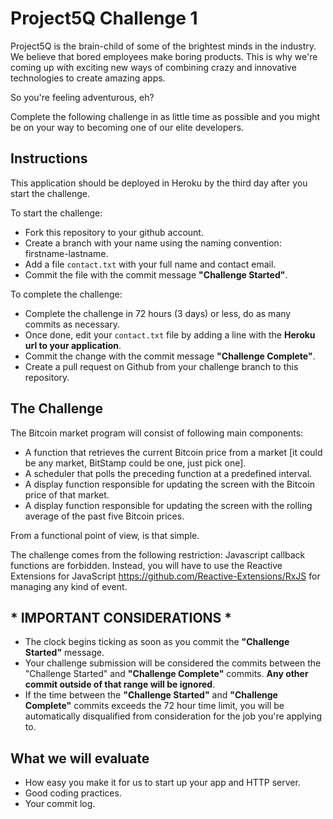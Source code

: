# Project5Q Challenge 1

Project5Q is the brain-child of some of the brightest minds in the industry. We believe that bored employees make boring products. This is why we're coming up with exciting new ways of combining crazy and innovative technologies to create amazing apps. 

So you're feeling adventurous, eh?

Complete the following challenge in as little time as possible and you might be on your way to becoming one of our elite developers.

## Instructions

This application should be deployed in Heroku by the third day after you start the challenge.

To start the challenge:

* Fork this repository to your github account.
* Create a branch with your name using the naming convention: firstname-lastname.
* Add a file `contact.txt` with your full name and contact email.
* Commit the file with the commit message **"Challenge Started"**.

To complete the challenge:

* Complete the challenge in 72 hours (3 days) or less, do as many commits as necessary.
* Once done, edit your `contact.txt` file by adding a line with the **Heroku url to your application**.
* Commit the change with the commit message **"Challenge Complete"**.
* Create a pull request on Github from your challenge branch to this repository.

## The Challenge

The Bitcoin market program will consist of following main components:

* A function that retrieves the current Bitcoin price from a market [it could be any market, BitStamp could be one, just pick one].
* A scheduler that polls the preceding function at a predefined interval.
* A display function responsible for updating the screen with the Bitcoin price of that market.
* A display function responsible for updating the screen with the rolling average of the past five Bitcoin prices.

From a functional point of view, is that simple.

The challenge comes from the following restriction: Javascript callback functions are forbidden. Instead, you will have to use the Reactive Extensions for JavaScript https://github.com/Reactive-Extensions/RxJS for managing any kind of event.

## * IMPORTANT CONSIDERATIONS *

* The clock begins ticking as soon as you commit the **"Challenge Started"** message.
* Your challenge submission will be considered the commits between the "Challenge Started" and **"Challenge Complete"** commits. **Any other commit outside of that range will be ignored**.
* If the time between the **"Challenge Started"** and **"Challenge Complete"** commits exceeds the 72 hour time limit, you will be automatically disqualified from consideration for the job you're applying to.

## What we will evaluate

* How easy you make it for us to start up your app and HTTP server.
* Good coding practices.
* Your commit log.
